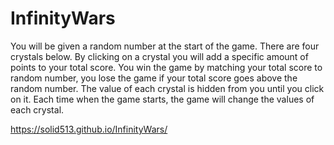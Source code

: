 # InfinityWars
You will be given a random number at the start of the game.
There are four crystals below. By clicking on a crystal you will add a specific
amount of points to your total score.
You win the game by matching your total score to random number, you lose the
game if your total score goes above the random number.
The value of each crystal is hidden from you until you click on it.
Each time when the game starts, the game will change the values of each crystal.

https://solid513.github.io/InfinityWars/